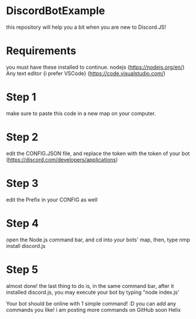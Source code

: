 # DiscordBotExample
this repository will help you a bit when you are new to Discord.JS!

# Requirements
you must have these installed to continue.
nodejs (https://nodejs.org/en/)
Any text editor {i prefer VSCode} (https://code.visualstudio.com/)

# Step 1
make sure to paste this code in a new map on your computer.

# Step 2
edit the CONFIG.JSON file, and replace the token with the token of your bot (https://discord.com/developers/applications)

# Step 3
edit the Prefix in your CONFIG as well

# Step 4
open the Node.js command bar, and cd into your bots' map, then, type nmp install discord.js

# Step 5 
almost done! the last thing to do is, in the same command bar, after it installed discord.js, you may execute your bot by typing "node index.js'

Your bot should be online with 1 simple command! :D you can add any commands you like! i am posting more commands on GitHub soon
Helix

